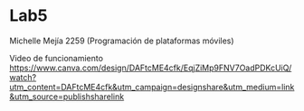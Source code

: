 # Lab5
Michelle Mejía 2259 (Programación de plataformas móviles)

Video de funcionamiento
https://www.canva.com/design/DAFtcME4cfk/EqjZiMp9FNV7OadPDKcUiQ/watch?utm_content=DAFtcME4cfk&utm_campaign=designshare&utm_medium=link&utm_source=publishsharelink


